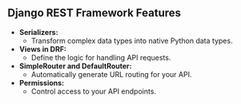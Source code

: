## Django REST Framework Features

- **Serializers:**
    - Transform complex data types into native Python data types.
- **Views in DRF:**
    - Define the logic for handling API requests.
- **SimpleRouter and DefaultRouter:**
    - Automatically generate URL routing for your API.
- **Permissions:**
    - Control access to your API endpoints.
  
